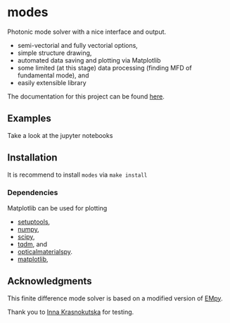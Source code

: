 # modes

Photonic mode solver with a nice interface and output.

* semi-vectorial and fully vectorial options,
* simple structure drawing,
* automated data saving and plotting via Matplotlib
* some limited (at this stage) data processing (finding MFD of fundamental mode), and
* easily extensible library

The documentation for this project can be found [here](http://modes.rtfd.io).

## Examples

Take a look at the jupyter notebooks

## Installation
It is recommend to install `modes` via `make install`

### Dependencies

Matplotlib can be used for plotting

* [setuptools](https://pypi.python.org/pypi/setuptools),
* [numpy](http://www.numpy.org/),
* [scipy](https://www.scipy.org/),
* [tqdm](https://pypi.python.org/pypi/tqdm), and
* [opticalmaterialspy](https://github.com/jtambasco/opticalmaterialspy).
* [matplotlib](https://matplotlib.org/),

## Acknowledgments
This finite difference mode solver is based on a modified version of [EMpy](https://github.com/lbolla/EMpy).

Thank you to [Inna Krasnokutska](https://github.com/ikrasnokutska) for testing.
